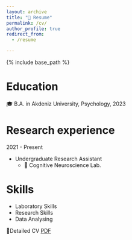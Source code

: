 ```yaml
---
layout: archive
title: "📜 Resume"
permalink: /cv/
author_profile: true
redirect_from:
  - /resume

---
```



{% include base_path %}

Education
======
🎓 B.A. in Akdeniz University, Psychology, 2023


Research experience
======
2021 - Present 
 * Undergraduate Research Assistant
   * 🥼 Cognitive Neuroscience Lab.
 
  
Skills
======
* Laboratory Skills
* Research Skills
* Data Analysing



📜Detailed CV [PDF](http://asmarufoglu.github.io/files/Lorem_ipsum.pdf)